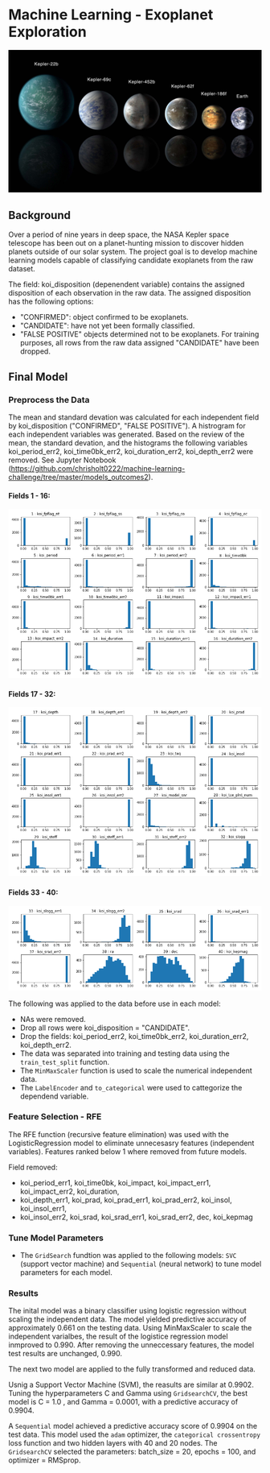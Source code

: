 # Machine Learning - Exoplanet Exploration

![exoplanets.jpg](Images/exoplanets.jpg)

## Background

Over a period of nine years in deep space, the NASA Kepler space telescope has been out on a planet-hunting mission to discover hidden planets outside of our solar system. The project goal is to develop machine learning models capable of classifying candidate exoplanets from the raw dataset.

The field: koi_disposition (depenendent variable) contains the assigned disposition of each observation in the raw data. The assigned disposition has the following options: 
 * "CONFIRMED": object confirmed to be exoplanets.
 * "CANDIDATE": have not yet been formally classified.
 * "FALSE POSITIVE" objects determined not to be exoplanets.
For training purposes, all rows from the raw data assigned "CANDIDATE" have been dropped. 

## Final Model

### Preprocess the Data

The mean and standard devation was calculated for each independent field by koi_disposition ("CONFIRMED", "FALSE POSITIVE"). A histrogram for each independent variables was generated. Based on the review of the mean, the standard devation, and the histograms the following variables koi_period_err2, koi_time0bk_err2, koi_duration_err2, koi_depth_err2 were removed. See Jupyter Notebook (https://github.com/chrisholt0222/machine-learning-challenge/tree/master/models_outcomes2).

#### Fields 1 - 16:
![Group1.jpg](initial_models/Images/feature_hist_0_15.png)

#### Fields 17 - 32:
![Group2.jpg](initial_models/Images/feature_hist_16_31.png)

#### Fields 33 - 40:
![Group3.jpg](initial_models/Images/feature_hist_32_39.png)

The following was applied to the data before use in each model:
* NAs were removed.
* Drop all rows were koi_disposition = "CANDIDATE".
* Drop the fields: koi_period_err2, koi_time0bk_err2, koi_duration_err2, koi_depth_err2.
* The data was separated into training and testing data using the `train_test_split` function.
* The `MinMaxScaler` function is used to scale the numerical independent data.
* The `LabelEncoder` and `to_categorical` were used to cattegorize the dependend variable.

### Feature Selection - RFE

The RFE function (recursive feature elimination) was used with the LogisticRegression model to eliminate unnecesasry features (independent variables). Features ranked below 1 where removed from future models. 

Field removed:
* koi_period_err1, koi_time0bk, koi_impact, koi_impact_err1, koi_impact_err2, koi_duration,
* koi_depth_err1, koi_prad, koi_prad_err1, koi_prad_err2, koi_insol, koi_insol_err1, 
* koi_insol_err2, koi_srad, koi_srad_err1, koi_srad_err2, dec, koi_kepmag

### Tune Model Parameters

* The `GridSearch` fundtion was applied to the following models: `SVC` (support vector machine) and `Sequential` (neural network) to tune model parameters for each model.

### Results

The inital model was a binary classifier using logistic regression without scaling the independent data. The model yielded predictive accuracy of approximately 0.661 on the testing data. Using MinMaxScaler to scale the independent varialbes, the result of the logistice regression model inmproved to 0.990. After removing the unneccessary features, the model test results are unchanged, 0.990.

The next two model are applied to the fully transformed and reduced data. 

Usnig a Support Vector Machine (SVM), the reasults are similar at 0.9902. Tuning the hyperparameters C and Gamma using `GridsearchCV`, the best model is C = 1.0 , and Gamma = 0.0001, with a predictive accuracy of 0.9904.

A `Sequential` model achieved a predictive accuracy score of 0.9904 on the test data. This model used the `adam` optimizer, the `categorical crossentropy` loss function and two hidden layers with 40 and 20 nodes. The `GridsearchCV` selected the parameters: batch_size = 20, epochs = 100, and optimizer = RMSprop.
